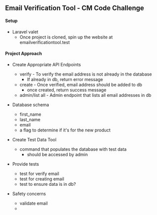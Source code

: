 ## Email Verification Tool - CM Code Challenge

#### Setup

- Laravel valet
    - Once project is cloned, spin up the website at emailverificationtool.test
    <!-- see if there is a setup process for laravel valet -->


#### Project Approach
- Create Appropriate API Endpoints
    - verify - To verify the email address is not already in the database
        - If already in db, return error message
    - create - Once verified, email address should be added to db
        - once created, return success message
    - admin/list all - Admin endpoint that lists all email addresses in db

- Database schema
    - first_name
    - last_name
    - email
    - a flag to determine if it's for the new product

- Create Test Data Tool
    - command that populates the database with test data
        - should be accessed by admin

- Provide tests
    - test for verify email
    - test for creating email
    - test to ensure data is in db?

- Safety concerns
    - validate email
    - 
